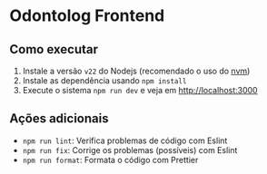 # Odontolog Frontend

## Como executar

1. Instale a versão `v22` do Nodejs (recomendado o uso do [nvm](https://github.com/nvm-sh/nvm))
2. Instale as dependência usando `npm install`
3. Execute o sistema `npm run dev` e veja em [http://localhost:3000](http://localhost:3000)

## Ações adicionais

- `npm run lint`: Verifica problemas de código com Eslint
- `npm run fix`: Corrige os problemas (possíveis) com Eslint
- `npm run format`: Formata o código com Prettier
